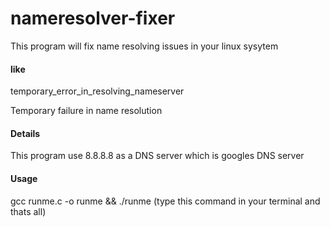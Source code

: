 # nameresolver-fixer
This program will fix name resolving issues in your linux sysytem

#### like

temporary_error_in_resolving_nameserver

Temporary failure in name resolution


#### Details
This program use 8.8.8.8 as a DNS server which is googles DNS server

#### Usage
gcc runme.c -o runme && ./runme (type this command in your terminal and thats all)
